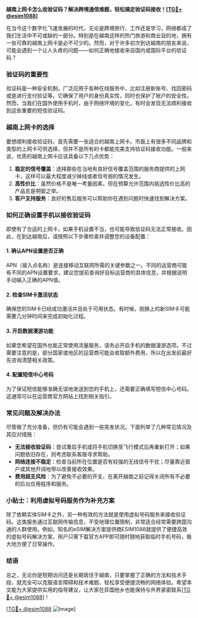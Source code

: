 **越南上网卡怎么收验证码？解决跨境通信难题，轻松搞定验证码接收！[[TG💪+ @esim1088](https://t.me/s/esim1088)]**

在当今这个数字化飞速发展的时代，无论是跨境旅行、工作还是学习，网络都成了我们生活中不可或缺的一部分。特别是在越南这样的热门旅游和商业目的地，拥有一张可靠的越南上网卡是必不可少的。然而，对于许多初次到访越南的朋友来说，可能会遇到一个让人头疼的问题——如何正确地接收来自国内或国际平台的验证码？

### 验证码的重要性

验证码是一种安全机制，广泛应用于各种在线服务中，比如注册新账号、找回密码或是进行支付验证等。它确保了用户的身份真实性，同时也保护了账户的安全性。然而，当我们在国外使用手机时，由于网络环境的变化，有时会发现无法顺利接收到这些重要的短信验证码。

### 越南上网卡的选择

要想顺利接收验证码，首先需要一张适合的越南上网卡。市面上有很多不同品牌和类型的上网卡可供选择，但并不是所有的卡都能完美支持验证码接收功能。一般来说，优质的越南上网卡应该具备以下几点优势：

1. **稳定的信号覆盖**：选择那些在当地有良好信号覆盖范围的服务商提供的上网卡，这样可以最大程度减少掉线或者信号弱的情况发生。
2. **高性价比**：虽然价格不是唯一考量因素，但在预算允许范围内挑选性价比高的产品总是明智之举。
3. **客户支持服务**：良好的售后服务可以帮助你在遇到问题时快速找到解决方案。

### 如何正确设置手机以接收验证码

即使有了合适的上网卡，如果手机设置不当，也可能导致验证码无法正常接收。因此，在到达越南后，请按照以下步骤检查并调整您的设备配置：

#### 1. 确认APN设置是否正确
APN（接入点名称）是连接移动互联网所需的关键参数之一。不同的运营商可能有不同的APN设置要求，建议您提前查询好目标运营商的具体信息，并根据说明手动输入正确的APN值。

#### 2. 检查SIM卡激活状态
确保您的SIM卡已经成功激活并且处于可用状态。有时候，刚换上的新SIM卡可能需要几分钟时间来完成初始化过程。

#### 3. 开启数据漫游功能
如果您希望在国外也能正常使用流量服务，请务必开启手机的数据漫游选项。不过需要注意的是，部分国家或地区的运营商可能会收取额外费用，所以在出发前最好先咨询清楚相关政策。

#### 4. 配置短信中心号码
为了保证短信能够准确无误地发送到您的手机上，还需要正确填写短信中心号码。这通常可以在运营商官方网站上找到相关指引。

### 常见问题及解决办法

尽管做了充分准备，但仍有可能会遇到一些突发状况。下面列举了几种常见情况及其应对措施：

- **无法接收验证码**：尝试重启手机或将手机切换至飞行模式后再重新打开；如果问题依旧存在，则考虑联系客服寻求帮助。
- **网络连接不稳定**：检查当前所在位置是否有较强的无线信号干扰；尽量靠近窗户或其他开阔地带以改善接收效果。
- **费用超支风险**：为了避免不必要的开支，在离开越南之前记得关闭所有不必要的后台应用程序和服务。

### 小贴士：利用虚拟号码服务作为补充方案

除了依赖实体SIM卡之外，另一种有效的方法就是使用虚拟号码服务来接收验证码。这类服务通过互联网传输信息，不受地理位置限制，非常适合经常需要跨国沟通的人群使用。例如，知名的eSIM解决方案提供商ESIM1088就提供了便捷高效的虚拟号码解决方案，用户只需下载官方APP即可随时随地获取临时手机号码，极大地方便了日常操作。

### 结语

总之，无论你是短期访问还是长期居住于越南，只要掌握了正确的方法和技术手段，就完全可以克服语言障碍和技术难题，轻松享受便捷流畅的网络体验。希望本文能为大家提供实用的指导建议，让大家在异国他乡也能保持与外界紧密联系[[TG💪+ @esim1088](https://t.me/s/esim1088)]！

[[TG💪+ @esim1088](https://t.me/s/esim1088) ![Image](https://i.postimg.cc/4NQfJmqS/Snipaste-2025-05-13-00-14-12.png)]